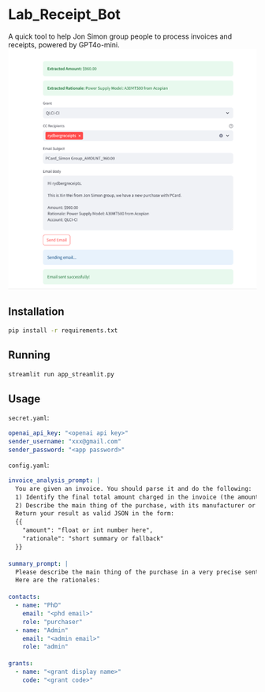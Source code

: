 # Lab_Receipt_Bot
A quick tool to help Jon Simon group people to process invoices and receipts, powered by GPT4o-mini.
![Demo](./docs/demo.png)

## Installation
```bash
pip install -r requirements.txt
```

## Running
```bash
streamlit run app_streamlit.py
```

## Usage

`secret.yaml`:
```yaml
openai_api_key: "<openai api key>"
sender_username: "xxx@gmail.com"
sender_password: "<app password>"
```

`config.yaml`:
```yaml
invoice_analysis_prompt: |
  You are given an invoice. You should parse it and do the following:
  1) Identify the final total amount charged in the invoice (the amount paid). Output a float or integer number with no currency symbols or extraneous text.
  2) Describe the main thing of the purchase, with its manufacturer or brand, do not include amounts or quantities.
  Return your result as valid JSON in the form:
  {{
    "amount": "float or int number here",
    "rationale": "short summary or fallback"
  }}

summary_prompt: |
  Please describe the main thing of the purchase in a very precise sentence, use "and" to connect multiple items.
  Here are the rationales:

contacts:
  - name: "PhD"
    email: "<phd email>"
    role: "purchaser"
  - name: "Admin"
    email: "<admin email>"
    role: "admin"

grants:
  - name: "<grant display name>"
    code: "<grant code>"

```